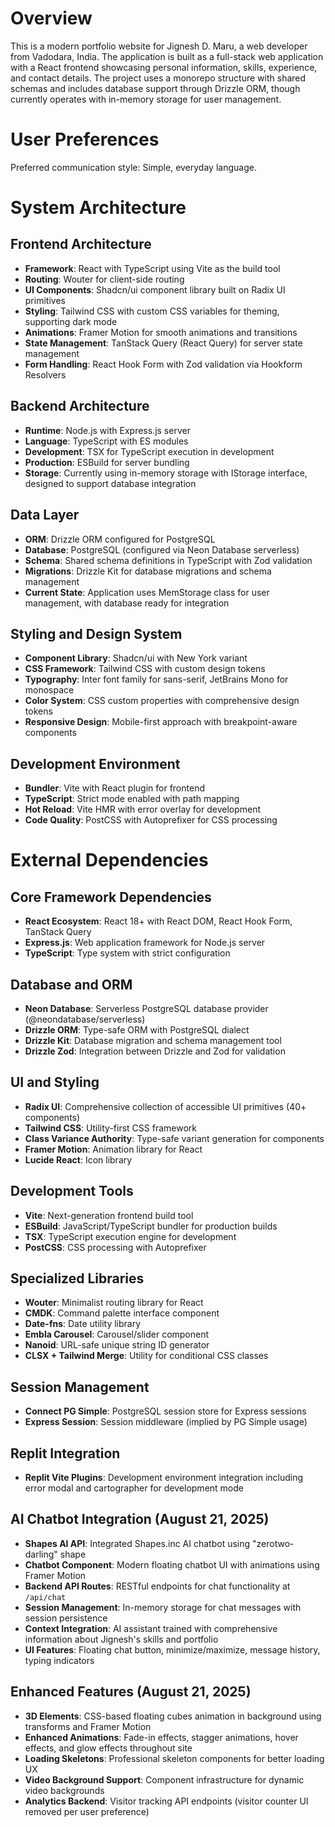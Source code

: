 # Overview

This is a modern portfolio website for Jignesh D. Maru, a web developer from Vadodara, India. The application is built as a full-stack web application with a React frontend showcasing personal information, skills, experience, and contact details. The project uses a monorepo structure with shared schemas and includes database support through Drizzle ORM, though currently operates with in-memory storage for user management.

# User Preferences

Preferred communication style: Simple, everyday language.

# System Architecture

## Frontend Architecture
- **Framework**: React with TypeScript using Vite as the build tool
- **Routing**: Wouter for client-side routing
- **UI Components**: Shadcn/ui component library built on Radix UI primitives
- **Styling**: Tailwind CSS with custom CSS variables for theming, supporting dark mode
- **Animations**: Framer Motion for smooth animations and transitions
- **State Management**: TanStack Query (React Query) for server state management
- **Form Handling**: React Hook Form with Zod validation via Hookform Resolvers

## Backend Architecture  
- **Runtime**: Node.js with Express.js server
- **Language**: TypeScript with ES modules
- **Development**: TSX for TypeScript execution in development
- **Production**: ESBuild for server bundling
- **Storage**: Currently using in-memory storage with IStorage interface, designed to support database integration

## Data Layer
- **ORM**: Drizzle ORM configured for PostgreSQL
- **Database**: PostgreSQL (configured via Neon Database serverless)
- **Schema**: Shared schema definitions in TypeScript with Zod validation
- **Migrations**: Drizzle Kit for database migrations and schema management
- **Current State**: Application uses MemStorage class for user management, with database ready for integration

## Styling and Design System
- **Component Library**: Shadcn/ui with New York variant
- **CSS Framework**: Tailwind CSS with custom design tokens
- **Typography**: Inter font family for sans-serif, JetBrains Mono for monospace
- **Color System**: CSS custom properties with comprehensive design tokens
- **Responsive Design**: Mobile-first approach with breakpoint-aware components

## Development Environment
- **Bundler**: Vite with React plugin for frontend
- **TypeScript**: Strict mode enabled with path mapping
- **Hot Reload**: Vite HMR with error overlay for development
- **Code Quality**: PostCSS with Autoprefixer for CSS processing

# External Dependencies

## Core Framework Dependencies
- **React Ecosystem**: React 18+ with React DOM, React Hook Form, TanStack Query
- **Express.js**: Web application framework for Node.js server
- **TypeScript**: Type system with strict configuration

## Database and ORM
- **Neon Database**: Serverless PostgreSQL database provider (@neondatabase/serverless)
- **Drizzle ORM**: Type-safe ORM with PostgreSQL dialect
- **Drizzle Kit**: Database migration and schema management tool
- **Drizzle Zod**: Integration between Drizzle and Zod for validation

## UI and Styling
- **Radix UI**: Comprehensive collection of accessible UI primitives (40+ components)
- **Tailwind CSS**: Utility-first CSS framework
- **Class Variance Authority**: Type-safe variant generation for components
- **Framer Motion**: Animation library for React
- **Lucide React**: Icon library

## Development Tools
- **Vite**: Next-generation frontend build tool
- **ESBuild**: JavaScript/TypeScript bundler for production builds
- **TSX**: TypeScript execution engine for development
- **PostCSS**: CSS processing with Autoprefixer

## Specialized Libraries
- **Wouter**: Minimalist routing library for React
- **CMDK**: Command palette interface component
- **Date-fns**: Date utility library
- **Embla Carousel**: Carousel/slider component
- **Nanoid**: URL-safe unique string ID generator
- **CLSX + Tailwind Merge**: Utility for conditional CSS classes

## Session Management
- **Connect PG Simple**: PostgreSQL session store for Express sessions
- **Express Session**: Session middleware (implied by PG Simple usage)

## Replit Integration
- **Replit Vite Plugins**: Development environment integration including error modal and cartographer for development mode

## AI Chatbot Integration (August 21, 2025)
- **Shapes AI API**: Integrated Shapes.inc AI chatbot using "zerotwo-darling" shape
- **Chatbot Component**: Modern floating chatbot UI with animations using Framer Motion
- **Backend API Routes**: RESTful endpoints for chat functionality at `/api/chat`
- **Session Management**: In-memory storage for chat messages with session persistence
- **Context Integration**: AI assistant trained with comprehensive information about Jignesh's skills and portfolio
- **UI Features**: Floating chat button, minimize/maximize, message history, typing indicators

## Enhanced Features (August 21, 2025)
- **3D Elements**: CSS-based floating cubes animation in background using transforms and Framer Motion
- **Enhanced Animations**: Fade-in effects, stagger animations, hover effects, and glow effects throughout site
- **Loading Skeletons**: Professional skeleton components for better loading UX
- **Video Background Support**: Component infrastructure for dynamic video backgrounds
- **Analytics Backend**: Visitor tracking API endpoints (visitor counter UI removed per user preference)